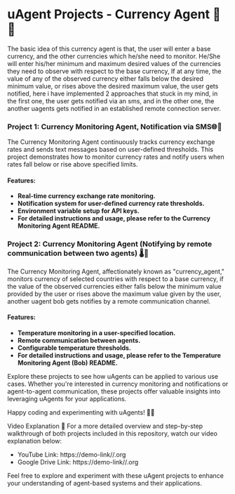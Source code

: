 # uAgent Projects - Currency Agent 🚀🤖

The basic idea of this currency agent is that, the user will enter a base currency, and the other currencies which he/she need to monitor. He/She will enter his/her minimum and maximum desired values of the currencies they need to observe with respect to the base currency, If at any time, the value of any of the observed currency either falls below the desired minimum value, or rises above the desired maximum value, the user gets notified, here i have implemented 2 approaches that stuck in my mind, in the first one, the user gets notified via an sms, and in the other one, the another uagents gets notified in an established remote connection server.

### Project 1: Currency Monitoring Agent, Notification via SMS🌐💱
The Currency Monitoring Agent continuously tracks currency exchange rates and sends text messages based on user-defined thresholds. This project demonstrates how to monitor currency rates and notify users when rates fall below or rise above specified limits.

#### Features:

- **Real-time currency exchange rate monitoring.**
- **Notification system for user-defined currency rate thresholds.**
- **Environment variable setup for API keys.**
- **For detailed instructions and usage, please refer to the Currency Monitoring Agent README.**

### Project 2: Currency Monitoring Agent (Notifying by remote communication between two agents) 🌡️🤖
The Currency Monitoring Agent, affectionately known as "currency_agent," monitors currency of  selected countries with respect to a base currency, if the value of the observed currencies either falls below the minimum value provided by the user or rises above the maximum value given by the user, another uagent bob gets notifies by a remote communication channel.

#### Features:

- **Temperature monitoring in a user-specified location.**
- **Remote communication between agents.**
- **Configurable temperature thresholds.**
- **For detailed instructions and usage, please refer to the Temperature Monitoring Agent (Bob) README.**
  
Explore these projects to see how uAgents can be applied to various use cases. Whether you're interested in currency monitoring and notifications or agent-to-agent communication, these projects offer valuable insights into leveraging uAgents for your applications.

Happy coding and experimenting with uAgents! 🚀🤖

Video Explanation 🎥
For a more detailed overview and step-by-step walkthrough of both projects included in this repository, watch our video explanation below:

- YouTube Link: https://demo-link//.org
- Google Drive Link: https://demo-link//.org

Feel free to explore and experiment with these uAgent projects to enhance your understanding of agent-based systems and their applications.
